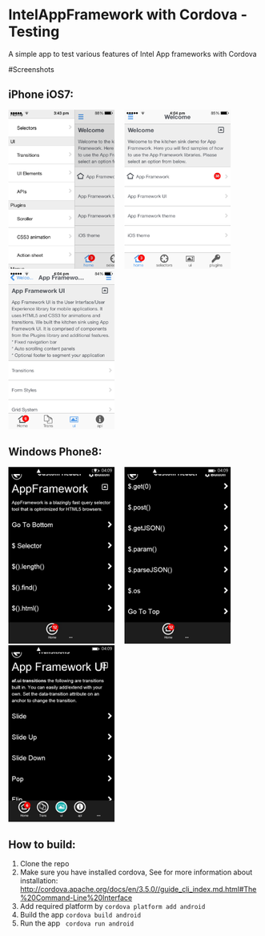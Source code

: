 IntelAppFramework with Cordova - Testing
=========================================

A simple app to test various features of Intel App frameworks with Cordova

#Screenshots
 
## iPhone iOS7:
 
<img src="https://raw.githubusercontent.com/spritlesoftware/intel-app-framework-cordova-testing/master/www/images/iphone/photo%201.PNG" width="212px">   &nbsp;&nbsp;&nbsp;&nbsp;<img src="https://raw.githubusercontent.com/spritlesoftware/intel-app-framework-cordova-testing/master/www/images/iphone/photo%202.PNG" width="212px">          &nbsp;&nbsp;&nbsp;&nbsp;<img src="https://raw.githubusercontent.com/spritlesoftware/intel-app-framework-cordova-testing/master/www/images/iphone/photo%203.PNG" width="212px">  

## Windows Phone8:
 
<img src="https://raw.githubusercontent.com/sivakumarbdu/intel-app-framework-cordova-testing/master/www/images/screen1.jpg" width="212px">      &nbsp;&nbsp;&nbsp;&nbsp;<img src="https://raw.githubusercontent.com/sivakumarbdu/intel-app-framework-cordova-testing/master/www/images/screen2.jpg" width="212px">          &nbsp;&nbsp;&nbsp;&nbsp;<img src="https://raw.githubusercontent.com/sivakumarbdu/intel-app-framework-cordova-testing/master/www/images/screen3.jpg" width="212px">  



## How to build:

1. Clone the repo
2. Make sure you have installed cordova, See for more information about installation: http://cordova.apache.org/docs/en/3.5.0//guide_cli_index.md.html#The%20Command-Line%20Interface
3. Add required platform by ```cordova platform add android```
4. Build the app ```cordova build android```
5. Run the app ``` cordova run android```



